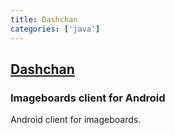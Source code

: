 ```yaml
---
title: Dashchan
categories: ['java']
---
```

## [Dashchan](https://github.com/Mishiranu/Dashchan)

### Imageboards client for Android


Android client for imageboards.

